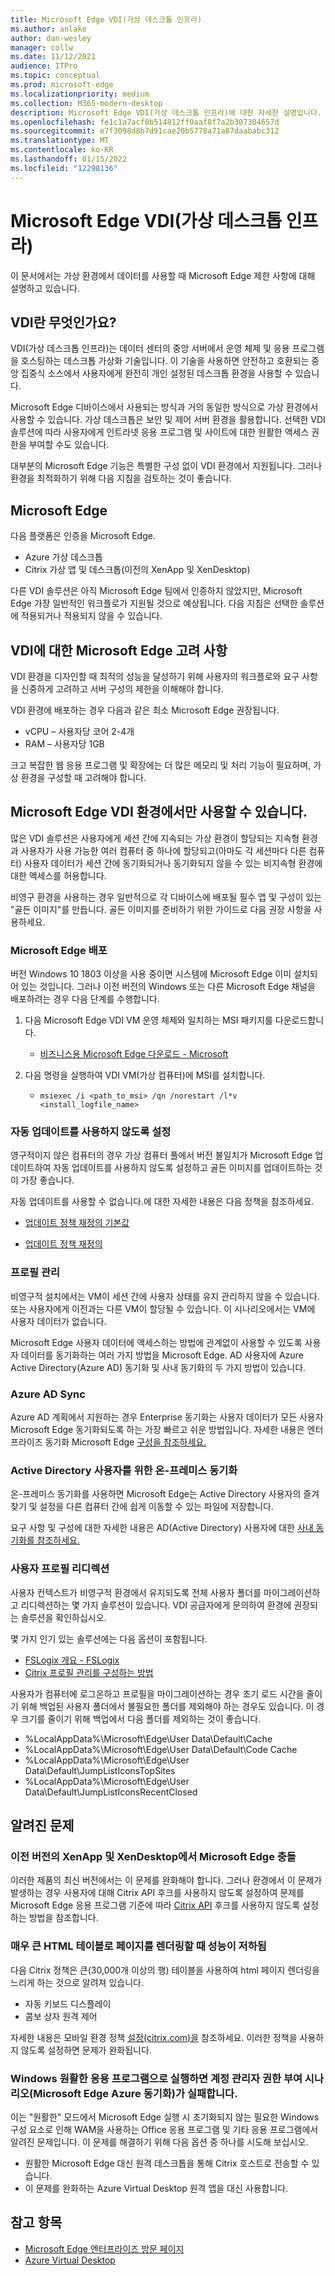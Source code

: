 ```yaml
---
title: Microsoft Edge VDI(가상 데스크톱 인프라)
ms.author: anlake
author: dan-wesley
manager: collw
ms.date: 11/12/2021
audience: ITPro
ms.topic: conceptual
ms.prod: microsoft-edge
ms.localizationpriority: medium
ms.collection: M365-modern-desktop
description: Microsoft Edge VDI(가상 데스크톱 인프라)에 대한 자세한 설명입니다.
ms.openlocfilehash: fe1c1a7acf0b514812ff0aaf8f7a2b307304657d
ms.sourcegitcommit: e7f3098d8b7d91cae20b5778a71a87daababc312
ms.translationtype: MT
ms.contentlocale: ko-KR
ms.lasthandoff: 01/15/2022
ms.locfileid: "12298136"
---
```

# <a name="microsoft-edge-for-virtual-desktop-infrastructure-vdi"></a>Microsoft Edge VDI(가상 데스크톱 인프라)

이 문서에서는 가상 환경에서 데이터를 사용할 때 Microsoft Edge 제한 사항에 대해 설명하고 있습니다.

## <a name="what-is-vdi"></a>VDI란 무엇인가요?

VDI(가상 데스크톱 인프라)는 데이터 센터의 중앙 서버에서 운영 체제 및 응용 프로그램을 호스팅하는 데스크톱 가상화 기술입니다. 이 기술을 사용하면 안전하고 호환되는 중앙 집중식 소스에서 사용자에게 완전히 개인 설정된 데스크톱 환경을 사용할 수 있습니다.

Microsoft Edge 디바이스에서 사용되는 방식과 거의 동일한 방식으로 가상 환경에서 사용할 수 있습니다. 가상 데스크톱은 보안 및 제어 서버 환경을 활용합니다. 선택한 VDI 솔루션에 따라 사용자에게 인트라넷 응용 프로그램 및 사이트에 대한 원활한 액세스 권한을 부여할 수도 있습니다.

대부분의 Microsoft Edge 기능은 특별한 구성 없이 VDI 환경에서 지원됩니다. 그러나 환경을 최적화하기 위해 다음 지침을 검토하는 것이 좋습니다.

## <a name="platforms-certified-for-microsoft-edge"></a>Microsoft Edge

다음 플랫폼은 인증을 Microsoft Edge.

- Azure 가상 데스크톱
- Citrix 가상 앱 및 데스크톱(이전의 XenApp 및 XenDesktop)

다른 VDI 솔루션은 아직 Microsoft Edge 팀에서 인증하지 않았지만, Microsoft Edge 가장 일반적인 워크플로가 지원될 것으로 예상됩니다. 다음 지침은 선택한 솔루션에 적용되거나 적용되지 않을 수 있습니다.

## <a name="performance-considerations-for-microsoft-edge-on-vdi"></a>VDI에 대한 Microsoft Edge 고려 사항

VDI 환경을 디자인할 때 최적의 성능을 달성하기 위해 사용자의 워크플로와 요구 사항을 신중하게 고려하고 서버 구성의 제한을 이해해야 합니다.

VDI 환경에 배포하는 경우 다음과 같은 최소 Microsoft Edge 권장됩니다.

- vCPU – 사용자당 코어 2-4개
- RAM – 사용자당 1GB

크고 복잡한 웹 응용 프로그램 및 확장에는 더 많은 메모리 및 처리 기능이 필요하며, 가상 환경을 구성할 때 고려해야 합니다.

## <a name="microsoft-edge-on-non-persisted-vdi-environments"></a>Microsoft Edge VDI 환경에서만 사용할 수 있습니다.

많은 VDI 솔루션은 사용자에게 세션 간에 지속되는 가상 환경이 할당되는 지속형 환경과 사용자가 사용 가능한 여러 컴퓨터 중 하나에 할당되고(아마도 각 세션마다 다른 컴퓨터) 사용자 데이터가 세션 간에 동기화되거나 동기화되지 않을 수 있는 비지속형 환경에 대한 액세스를 허용합니다.

비영구 환경을 사용하는 경우 일반적으로 각 디바이스에 배포될 필수 앱 및 구성이 있는 "골든 이미지"를 만듭니다. 골든 이미지를 준비하기 위한 가이드로 다음 권장 사항을 사용하세요.

### <a name="deploy-microsoft-edge"></a>Microsoft Edge 배포

버전 Windows 10 1803 이상을 사용 중이면 시스템에 Microsoft Edge 이미 설치되어 있는 것입니다. 그러나 이전 버전의 Windows 또는 다른 Microsoft Edge 채널을 배포하려는 경우 다음 단계를 수행합니다.

1. 다음 Microsoft Edge VDI VM 운영 체제와 일치하는 MSI 패키지를 다운로드합니다.

    - [비즈니스용 Microsoft Edge 다운로드 - Microsoft](https://www.microsoft.com/edge/business/download)

2. 다음 명령을 실행하여 VDI VM(가상 컴퓨터)에 MSI를 설치합니다.

    - `msiexec /i <path_to_msi> /qn /norestart /l*v <install_logfile_name>`

### <a name="disable-automatic-updates"></a>자동 업데이트를 사용하지 않도록 설정

영구적이지 않은 컴퓨터의 경우 가상 컴퓨터 풀에서 버전 불일치가 Microsoft Edge 업데이트하여 자동 업데이트를 사용하지 않도록 설정하고 골든 이미지를 업데이트하는 것이 가장 좋습니다.

자동 업데이트를 사용할 수 없습니다.에 대한 자세한 내용은 다음 정책을 참조하세요.

- [업데이트 정책 재정의 기본값](/deployedge/microsoft-edge-update-policies#updatedefault)

- [업데이트 정책 재정의](/deployedge/microsoft-edge-update-policies#update)

### <a name="profile-management"></a>프로필 관리

비영구적 설치에서는 VM이 세션 간에 사용자 상태를 유지 관리하지 않을 수 있습니다. 또는 사용자에게 이전과는 다른 VM이 할당될 수 있습니다. 이 시나리오에서는 VM에 사용자 데이터가 없습니다.

Microsoft Edge 사용자 데이터에 액세스하는 방법에 관계없이 사용할 수 있도록 사용자 데이터를 동기화하는 여러 가지 방법을 Microsoft Edge. AD 사용자에 Azure Active Directory(Azure AD) 동기화 및 사내 동기화의 두 가지 방법이 있습니다.

### <a name="azure-ad-sync"></a>Azure AD Sync

Azure AD 계획에서 지원하는 경우 Enterprise 동기화는 사용자 데이터가 모든 사용자 Microsoft Edge 동기화되도록 하는 가장 빠르고 쉬운 방법입니다. 자세한 내용은 엔터프라이즈 동기화 Microsoft Edge [구성을 참조하세요.](/deployedge/microsoft-edge-enterprise-sync)

### <a name="on-premise-sync-for-active-directory-users"></a>Active Directory 사용자를 위한 온-프레미스 동기화

온-프레미스 동기화를 사용하면 Microsoft Edge는 Active Directory 사용자의 즐겨찾기 및 설정을 다른 컴퓨터 간에 쉽게 이동할 수 있는 파일에 저장합니다.  

요구 사항 및 구성에 대한 자세한 내용은 AD(Active Directory) 사용자에 대한 [사내 동기화를 참조하세요.](/deployedge/microsoft-edge-on-premises-sync)

### <a name="user-profile-redirection"></a>사용자 프로필 리디렉션  

사용자 컨텍스트가 비영구적 환경에서 유지되도록 전체 사용자 폴더를 마이그레이션하고 리디렉션하는 몇 가지 솔루션이 있습니다. VDI 공급자에게 문의하여 환경에 권장되는 솔루션을 확인하십시오.

몇 가지 인기 있는 솔루션에는 다음 옵션이 포함됩니다.

- [FSLogix 개요 - FSLogix](/fslogix/overview)
- [Citrix 프로필 관리를 구성하는 방법](https://support.citrix.com/article/CTX222893)

사용자가 컴퓨터에 로그온하고 프로필을 마이그레이션하는 경우 초기 로드 시간을 줄이기 위해 백업된 사용자 폴더에서 불필요한 폴더를 제외해야 하는 경우도 있습니다. 이 경우 크기를 줄이기 위해 백업에서 다음 폴더를 제외하는 것이 좋습니다.

- %LocalAppData%\Microsoft\Edge\User Data\Default\Cache
- %LocalAppData%\Microsoft\Edge\User Data\Default\Code Cache
- %LocalAppData%\Microsoft\Edge\User Data\Default\JumpListIconsTopSites
- %LocalAppData%\Microsoft\Edge\User Data\Default\JumpListIconsRecentClosed

## <a name="known-issues"></a>알려진 문제

### <a name="microsoft-edge-crashes-in-older-versions-of-xenapp-and-xendesktop"></a>이전 버전의 XenApp 및 XenDesktop에서 Microsoft Edge 충돌

이러한 제품의 최신 버전에서는 이 문제를 완화해야 합니다. 그러나 환경에서 이 문제가 발생하는 경우 사용자에 대해 Citrix API 후크를 사용하지 않도록 설정하여 문제를 Microsoft Edge 응용 프로그램 기준에 따라 [Citrix API](https://support.citrix.com/article/CTX107825) 후크를 사용하지 않도록 설정하는 방법을 참조합니다.

### <a name="degraded-performance-when-rendering-pages-with-exceptionally-large-html-tables"></a>매우 큰 HTML 테이블로 페이지를 렌더링할 때 성능이 저하됨

다음 Citrix 정책은 큰(30,000개 이상의 행) 테이블을 사용하여 html 페이지 렌더링을 느리게 하는 것으로 알려져 있습니다.

- 자동 키보드 디스플레이
- 콤보 상자 원격 제어

자세한 내용은 모바일 환경 정책 [설정(citrix.com)을](https://docs.citrix.com/citrix-virtual-apps-desktops/policies/reference/ica-policy-settings/mobile-experience-policy-settings.html) 참조하세요. 이러한 정책을 사용하지 않도록 설정하면 문제가 완화됩니다.

### <a name="windows-account-manager-authorization-scenarios-that-is-azure-sync-fail-in-microsoft-edge-when-run-as-a-citrix-seamless-application"></a>Windows 원활한 응용 프로그램으로 실행하면 계정 관리자 권한 부여 시나리오(Microsoft Edge Azure 동기화)가 실패합니다.

이는 "원활한" 모드에서 Microsoft Edge 실행 시 초기화되지 않는 필요한 Windows 구성 요소로 인해 WAM을 사용하는 Office 응용 프로그램 및 기타 응용 프로그램에서 알려진 문제입니다. 이 문제를 해결하기 위해 다음 옵션 중 하나를 시도해 보십시오.

- 원활한 Microsoft Edge 대신 원격 데스크톱을 통해 Citrix 호스트로 전송할 수 있습니다.
- 이 문제를 완화하는 Azure Virtual Desktop 원격 앱을 대신 사용합니다.

## <a name="see-also"></a>참고 항목

- [Microsoft Edge 엔터프라이즈 방문 페이지](https://aka.ms/EdgeEnterprise)
- [Azure Virtual Desktop](https://azure.microsoft.com/services/virtual-desktop/)